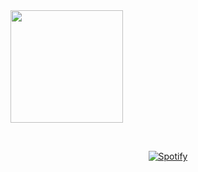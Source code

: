 
<a href="https://github.com/goncalomf20">
  <img height="180em" src="https://github-readme-stats.vercel.app/api?username=goncalomf20&theme=tokyonight&show_icons=true"/>
</a>

<!--
**goncalomf20/goncalomf20** is a ✨ _special_ ✨ repository because its `README.md` (this file) appears on your GitHub profile.

Here are some ideas to get you started:

- 🔭 I’m currently working on ...
- 🌱 I’m currently learning ...
- 👯 I’m looking to collaborate on ...
- 🤔 I’m looking for help with ...
- 💬 Ask me about ...
- 📫 How to reach me: ...
- 😄 Pronouns: ...
- ⚡ Fun fact: ...
-->

&nbsp;<div align="center">
  [![Spotify](https://forked-playlist-setup-icqk-4tw8gigxg-goncalomf20.vercel.app/api/spotify?background_color=17202A&border_color=ffffff)](https://open.spotify.com/user/11182891479)
</div>
